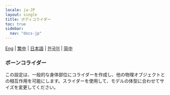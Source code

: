 ```yaml
---
locale: ja-JP
layout: single
title: ボディコライダー
toc: true
sidebar:
  nav: "docs-jp"
---
```

[Eng](/dancexr/features/xps_body_colliders) | [繁中](/tw/dancexr/features/xps_body_colliders) | [日本語](/jp/dancexr/features/xps_body_colliders) | [한국어](/kr/dancexr/features/xps_body_colliders) | [简中](/zh/dancexr/features/xps_body_colliders)

### ボーンコライダー
この設定は、一般的な身体部位にコライダーを作成し、他の物理オブジェクトとの相互作用を可能にします。スライダーを使用して、モデルの体型に合わせてサイズを変更してください。